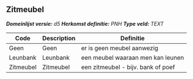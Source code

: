 ﻿## Zitmeubel

*__Domeinlijst versie:__ d5*
*__Herkomst definitie:__ PNH*
*__Type veld:__ TEXT*

|__Code__ |__Description__ |__Definitie__	|
|	---	|	---	|   ---	| 
| Geen | Geen | er is geen meubel aanwezig |
| Leunbank | Leunbank | een meubel waaraan men kan leunen |
| Zitmeubel | Zitmeubel | een zitmeubel - bijv. bank of poef |
